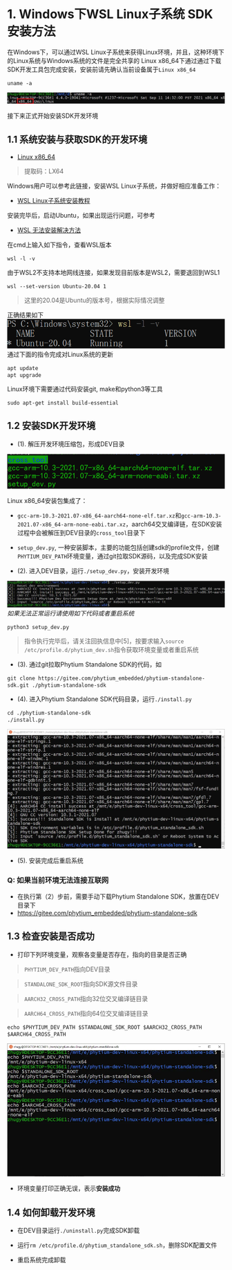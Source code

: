
# 1. Windows下WSL Linux子系统 SDK安装方法


在Windows下，可以通过WSL Linux子系统来获得Linux环境，并且，这种环境下的Linux系统与Windows系统的文件是完全共享的
Linux x86_64下通过通过下载SDK开发工具包完成安装，安装前请先确认当前设备属于`Linux x86_64`
```
uname -a
```
![linux-x86_64](../../fig/is_x86_64.png)

接下来正式开始安装SDK开发环境

## 1.1 系统安装与获取SDK的开发环境

- [Linux x86_64](https://pan.baidu.com/s/1KsGcHoqOJ8nv4G1G-L5gtQ  )

>提取码：LX64

Windows用户可以参考此链接，安装WSL Linux子系统，并做好相应准备工作：
- [WSL Linux子系统安装教程](https://zhuanlan.zhihu.com/p/146545159)

安装完毕后，启动Ubuntu，如果出现运行问题，可参考
- [WSL 无法安装解决方法](https://blog.csdn.net/qq_18625805/article/details/109732122)

在cmd上输入如下指令，查看WSL版本
```
wsl -l -v
```
由于WSL2不支持本地网线连接，如果发现目前版本是WSL2，需要退回到WSL1
```
wsl --set-version Ubuntu-20.04 1
```

>这里的20.04是Ubuntu的版本号，根据实际情况调整

正确结果如下
![wsl_l_v](../../fig/wsl_l_v.png)
通过下面的指令完成对Linux系统的更新
```
apt update
apt upgrade
```
Linux环境下需要通过代码安装git, make和python3等工具
```
sudo apt-get install build-essential
```

## 1.2 安装SDK开发环境

- (1). 解压开发环境压缩包，形成DEV目录

![解压DEV](../../fig/uncompress_for_x86.png)

Linux x86_64安装包集成了：
- `gcc-arm-10.3-2021.07-x86_64-aarch64-none-elf.tar.xz`和`gcc-arm-10.3-2021.07-x86_64-arm-none-eabi.tar.xz`，aarch64交叉编译链，在SDK安装过程中会被解压到DEV目录的`cross_tool`目录下
- `setup_dev.py`, 一种安装脚本，主要的功能包括创建sdk的profile文件，创建`PHYTIUM_DEV_PATH`环境变量，通过git拉取SDK源码，以及完成SDK安装


- (2). 进入DEV目录，运行`./setup_dev.py`，安装开发环境

![安装开发环境](../../fig/setup_x86_dev.png)
*如果无法正常运行请使用如下代码或者重启系统*
```
python3 setup_dev.py
```
>指令执行完毕后，请关注回执信息中[5]，按要求输入`source /etc/profile.d/phytium_dev.sh`指令获取环境变量或者重启系统

- (3). 通过git拉取Phytium Standalone SDK的代码，如

```
git clone https://gitee.com/phytium_embedded/phytium-standalone-sdk.git ./phytium-standalone-sdk
```

- (4). 进入Phytium Standalone SDK代码目录，运行`./install.py`

```
cd ./phytium-standalone-sdk
./install.py
```
![安装完成](../../fig/install_for_x86.png)

- (5). 安装完成后重启系统

### Q: 如果当前环境无法连接互联网

- 在执行第（2）步前，需要手动下载Phytium Standalone SDK，放置在DEV目录下
- https://gitee.com/phytium_embedded/phytium-standalone-sdk

## 1.3 检查安装是否成功

- 打印下列环境变量，观察各变量是否存在，指向的目录是否正确
> `PHYTIUM_DEV_PATH`指向DEV目录

> `STANDALONE_SDK_ROOT`指向SDK源文件目录

> `AARCH32_CROSS_PATH`指向32位交叉编译链目录

> `AARCH64_CROSS_PATH`指向64位交叉编译链目录

```
echo $PHYTIUM_DEV_PATH $STANDALONE_SDK_ROOT $AARCH32_CROSS_PATH $AARCH64_CROSS_PATH 
```
![检查环境变量](../../fig/check_env_for_x86.png)

- 环境变量打印正确无误，表示**安装成功**
## 1.4 如何卸载开发环境

- 在DEV目录运行`./uninstall.py`完成SDK卸载

- 运行`rm /etc/profile.d/phytium_standalone_sdk.sh`，删除SDK配置文件

- 重启系统完成卸载
